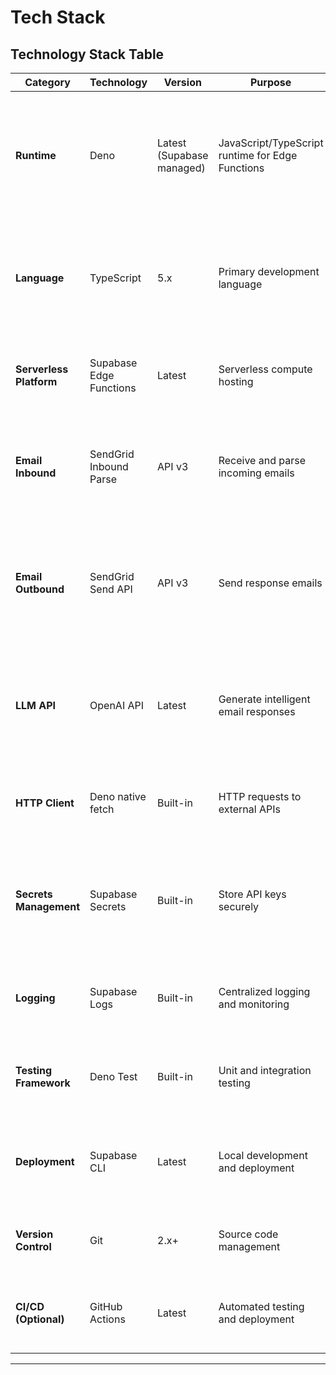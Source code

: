 # Tech Stack

## Technology Stack Table

| Category | Technology | Version | Purpose | Rationale |
|----------|-----------|---------|---------|-----------|
| **Runtime** | Deno | Latest (Supabase managed) | JavaScript/TypeScript runtime for Edge Functions | Native to Supabase Edge Functions; modern, secure runtime with built-in TypeScript support |
| **Language** | TypeScript | 5.x | Primary development language | Type safety for API integrations; reduces runtime errors; excellent tooling support |
| **Serverless Platform** | Supabase Edge Functions | Latest | Serverless compute hosting | Zero-config scaling; generous free tier; integrated with Supabase ecosystem |
| **Email Inbound** | SendGrid Inbound Parse | API v3 | Receive and parse incoming emails | Industry-standard email parsing; reliable webhook delivery; handles MIME complexity |
| **Email Outbound** | SendGrid Send API | API v3 | Send response emails | Same provider as inbound (simplified billing); excellent deliverability; supports custom headers for threading |
| **LLM API** | OpenAI API | Latest | Generate intelligent email responses | Industry-leading language models (GPT-4/3.5-turbo); well-documented API; reliable service |
| **HTTP Client** | Deno native fetch | Built-in | HTTP requests to external APIs | Native to Deno; standards-compliant; no additional dependencies |
| **Secrets Management** | Supabase Secrets | Built-in | Store API keys securely | Integrated with Edge Functions; environment variable injection; no external service needed |
| **Logging** | Supabase Logs | Built-in | Centralized logging and monitoring | Native integration; queryable logs; no additional setup required |
| **Testing Framework** | Deno Test | Built-in | Unit and integration testing | Native to Deno; no additional dependencies; supports async testing |
| **Deployment** | Supabase CLI | Latest | Local development and deployment | Official tooling; consistent dev/prod parity; simple deployment workflow |
| **Version Control** | Git | 2.x+ | Source code management | Industry standard; integrates with all CI/CD platforms |
| **CI/CD (Optional)** | GitHub Actions | Latest | Automated testing and deployment | Free for public repos; excellent Supabase integration; widely used |

---

